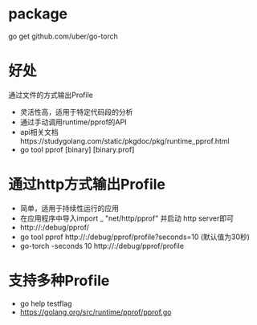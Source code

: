 # package 
go get github.com/uber/go-torch

# 好处
通过文件的方式输出Profile  
- 灵活性高，适用于特定代码段的分析  
- 通过手动调用runtime/pprof的API  
- api相关文档https://studygolang.com/static/pkgdoc/pkg/runtime_pprof.html  
- go tool pprof [binary] [binary.prof]  

# 通过http方式输出Profile  
- 简单，适用于持续性运行的应用  
- 在应用程序中导入import _ "net/http/pprof" 并启动 http server即可  
- http://<host>:<prof>/debug/pprof/  
- go tool pprof http://<host>:<port>/debug/pprof/profile?seconds=10 (默认值为30秒)  
- go-torch -seconds 10 http://<host>:<port>/debug/pprof/profile  


# 支持多种Profile  
- go help testflag   
- https://golang.org/src/runtime/pprof/pprof.go  